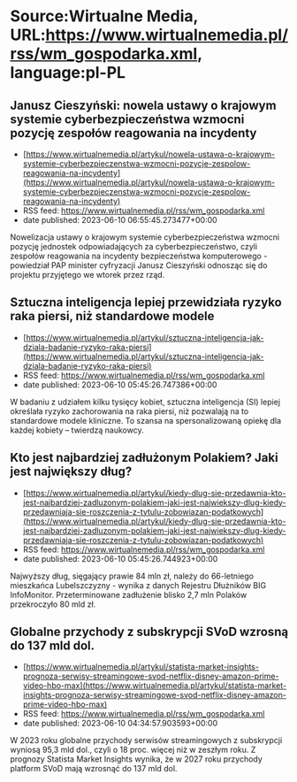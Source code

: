 # Source:Wirtualne Media, URL:https://www.wirtualnemedia.pl/rss/wm_gospodarka.xml, language:pl-PL

## Janusz Cieszyński: nowela ustawy o krajowym systemie cyberbezpieczeństwa wzmocni pozycję zespołów reagowania na incydenty
 - [https://www.wirtualnemedia.pl/artykul/nowela-ustawa-o-krajowym-systemie-cyberbezpieczenstwa-wzmocni-pozycje-zespolow-reagowania-na-incydenty](https://www.wirtualnemedia.pl/artykul/nowela-ustawa-o-krajowym-systemie-cyberbezpieczenstwa-wzmocni-pozycje-zespolow-reagowania-na-incydenty)
 - RSS feed: https://www.wirtualnemedia.pl/rss/wm_gospodarka.xml
 - date published: 2023-06-10 06:55:45.273477+00:00

Nowelizacja ustawy o krajowym systemie cyberbezpieczeństwa wzmocni pozycję jednostek odpowiadających za cyberbezpieczeństwo, czyli zespołów reagowania na incydenty bezpieczeństwa komputerowego - powiedział PAP minister cyfryzacji Janusz Cieszyński odnosząc się do projektu przyjętego we wtorek przez rząd.

## Sztuczna inteligencja lepiej przewidziała ryzyko raka piersi, niż standardowe modele
 - [https://www.wirtualnemedia.pl/artykul/sztuczna-inteligencja-jak-dziala-badanie-ryzyko-raka-piersi](https://www.wirtualnemedia.pl/artykul/sztuczna-inteligencja-jak-dziala-badanie-ryzyko-raka-piersi)
 - RSS feed: https://www.wirtualnemedia.pl/rss/wm_gospodarka.xml
 - date published: 2023-06-10 05:45:26.747386+00:00

W badaniu z udziałem kilku tysięcy kobiet, sztuczna inteligencja (SI) lepiej określała ryzyko zachorowania na raka piersi, niż pozwalają na to standardowe modele kliniczne. To szansa na spersonalizowaną opiekę dla każdej kobiety – twierdzą naukowcy.

## Kto jest najbardziej zadłużonym Polakiem? Jaki jest największy dług?
 - [https://www.wirtualnemedia.pl/artykul/kiedy-dlug-sie-przedawnia-kto-jest-najbardziej-zadluzonym-polakiem-jaki-jest-najwiekszy-dlug-kiedy-przedawniaja-sie-roszczenia-z-tytulu-zobowiazan-podatkowych](https://www.wirtualnemedia.pl/artykul/kiedy-dlug-sie-przedawnia-kto-jest-najbardziej-zadluzonym-polakiem-jaki-jest-najwiekszy-dlug-kiedy-przedawniaja-sie-roszczenia-z-tytulu-zobowiazan-podatkowych)
 - RSS feed: https://www.wirtualnemedia.pl/rss/wm_gospodarka.xml
 - date published: 2023-06-10 05:45:26.744923+00:00

Najwyższy dług, sięgający prawie 84 mln zł, należy do 66-letniego mieszkańca Lubelszczyzny - wynika z danych Rejestru Dłużników BIG InfoMonitor. Przeterminowane zadłużenie blisko 2,7 mln Polaków przekroczyło 80 mld zł.

## Globalne przychody z subskrypcji SVoD wzrosną do 137 mld dol.
 - [https://www.wirtualnemedia.pl/artykul/statista-market-insights-prognoza-serwisy-streamingowe-svod-netflix-disney-amazon-prime-video-hbo-max](https://www.wirtualnemedia.pl/artykul/statista-market-insights-prognoza-serwisy-streamingowe-svod-netflix-disney-amazon-prime-video-hbo-max)
 - RSS feed: https://www.wirtualnemedia.pl/rss/wm_gospodarka.xml
 - date published: 2023-06-10 04:34:57.903593+00:00

W 2023 roku globalne przychody serwisów streamingowych z subskrypcji wyniosą 95,3 mld dol., czyli o 18 proc. więcej niż w zeszłym roku. Z prognozy Statista Market Insights wynika, że w 2027 roku przychody platform SVoD mają wzrosnąć do 137 mld dol.

